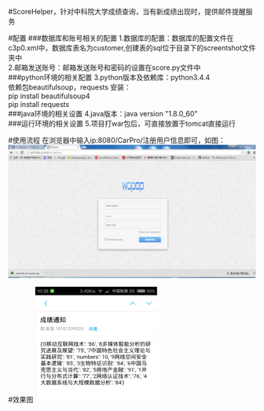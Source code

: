#ScoreHelper，针对中科院大学成绩查询，当有新成绩出现时，提供邮件提醒服务<br />

#配置
###数据库和账号相关的配置
1.数据库的配置：数据库的配置文件在c3p0.xml中，数据库表名为customer,创建表的sql位于目录下的screentshot文件夹中<br />
2.邮箱发送账号：邮箱发送账号和密码的设置在score.py文件中<br />
###python环境的相关配置
3.python版本及依赖库：python3.4.4<br />
依赖包beautifulsoup，requests 安装：<br />
pip install beautifulsoup4<br />
pip install requests<br />
###java环境的相关设置
4.java版本：java version "1.8.0_60"<br />
###运行环境的相关设置
5.项目打war包后，可直接放置于tomcat直接运行<br />

#使用流程
在浏览器中输入ip:8080/CarPro/注册用户信息即可，如图：<br />
![image](https://github.com/13141516/ScoreHelper/raw/master/CarPro/screenshot/one.png)<br />

#效果图
![image](https://github.com/13141516/ScoreHelper/raw/master/CarPro/screenshot/four.png)<br />
